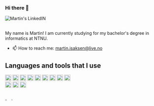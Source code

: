 ### Hi there 👋

<a href="https://www.linkedin.com/in/martin-br%C3%A5ten-isaksen-67638b13a/">
  <img align="left" alt="Martin's LinkedIN" src="https://img.shields.io/badge/LinkedIn-0077B5?style=for-the-badge&logo=linkedin&logoColor=white" />
</a>

<br/>

<br/>


My name is Martin!
I am currently studying for my bachelor's degree in informatics at NTNU.

- 📫 How to reach me: martin.isaksen@live.no

## **Languages and tools that I use**
<div>
<img height="20" src="https://img.shields.io/badge/HTML5-E34F26?style=for-the-badge&logo=html5&logoColor=white">
<img height="20" src="https://img.shields.io/badge/CSS3-1572B6?style=for-the-badge&logo=css3&logoColor=white">
<img height="20" src="https://img.shields.io/badge/JavaScript-F7DF1E?style=for-the-badge&logo=javascript&logoColor=black">
<img height="20" src="https://img.shields.io/badge/TypeScript-007ACC?style=for-the-badge&logo=typescript&logoColor=white">
<img height="20" src="https://img.shields.io/badge/Java-ED8B00?style=for-the-badge&logo=java&logoColor=white">
<img height="20" src="https://img.shields.io/badge/Python-3776AB?style=for-the-badge&logo=python&logoColor=white">
<img height="20" src="https://img.shields.io/badge/Express.js-404D59?style=for-the-badge">
<img height="20" src="https://img.shields.io/badge/React-20232A?style=for-the-badge&logo=react&logoColor=61DAFB">
<img height="20" src="https://img.shields.io/badge/SQLite-404D59?style=for-the-badge&logo=SQLite&logoColor=61DAFB">
</div>
<div>

<img height="20" src="https://img.shields.io/badge/GraphQl-E10098?style=for-the-badge&logo=graphql&logoColor=white">

<img height="20" src="https://img.shields.io/badge/Git-F05032?style=for-the-badge&logo=git&logoColor=white">
<img height="20" src="https://img.shields.io/badge/MongoDB-4EA94B?style=for-the-badge&logo=mongodb&logoColor=white">

</div>
<br>
<!-- ![Profile views](https://gpvc.arturio.dev/MartinBraaten) -->
<br>
<div style="width: 100%; display: flex">
  <a href="https://github.com/anuraghazra/github-readme-stats">
    <img align="center" width="50%"src="https://github-readme-stats.vercel.app/api?username=MartinBraaten&count_private=true&show_icons=true&theme=dark" />
  </a>
  <a href="https://github.com/anuraghazra/convoychat">
    <img align="center" width="41%" src="https://github-readme-stats.vercel.app/api/top-langs/?username=MartinBraaten&count_private=true&show_icons=true&theme=dark&layout=compact&langs_count=6&hide=css,html,makefile,jupyter notebook" />
  </a>
</div>


